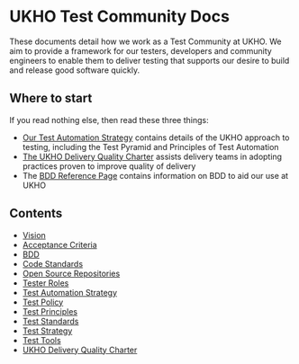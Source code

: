 # UKHO Test Community Docs

These documents detail how we work as a Test Community at UKHO. We aim to provide a framework for our testers, developers and community engineers to enable them to deliver testing that supports our desire to build and release good software quickly.

## Where to start

If you read nothing else, then read these three things:

* [Our Test Automation Strategy](test-automation-strategy.md) contains details of the UKHO approach to testing, including the Test Pyramid and Principles of Test Automation
* [The UKHO Delivery Quality Charter](ukho-quality-charter.md) assists delivery teams in adopting practices proven to improve quality of delivery
* The [BDD Reference Page](bdd.md) contains information on BDD to aid our use at UKHO

## Contents

* [Vision](test-vision.md)
* [Acceptance Criteria](acceptance-criteria.md)
* [BDD](bdd.md)
* [Code Standards](test-code-standards.md)
* [Open Source Repositories](test-repositories.md)
* [Tester Roles](test-profiles.md)
* [Test Automation Strategy](test-automation-strategy.md)
* [Test Policy](test-policy.md)
* [Test Principles](testing-principles.md)
* [Test Standards](test-code-standards.md)
* [Test Strategy](test-strategy.md)
* [Test Tools](test-tooling.md)
* [UKHO Delivery Quality Charter](ukho-quality-charter.md)

